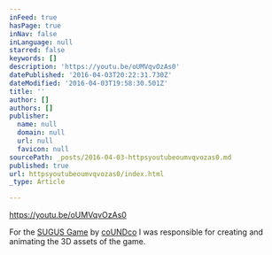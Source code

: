 ```yaml
---
inFeed: true
hasPage: true
inNav: false
inLanguage: null
starred: false
keywords: []
description: 'https://youtu.be/oUMVqvOzAs0'
datePublished: '2016-04-03T20:22:31.730Z'
dateModified: '2016-04-03T19:58:30.501Z'
title: ''
author: []
authors: []
publisher:
  name: null
  domain: null
  url: null
  favicon: null
sourcePath: _posts/2016-04-03-httpsyoutubeoumvqvozas0.md
published: true
url: httpsyoutubeoumvqvozas0/index.html
_type: Article

---
```

https://youtu.be/oUMVqvOzAs0

For the [SUGUS Game][0] by [coUNDco][1] I was responsible for creating and animating the 3D assets of the game.

[0]: https://itunes.apple.com/ch/app/sugusgame/id453029514
[1]: http://coundco.ch/